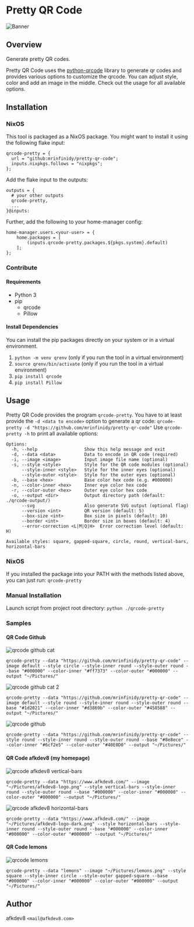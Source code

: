 # Pretty QR Code

![Banner](./samples/banner.png)

## Overview
Generate pretty QR codes.

Pretty QR Code uses the [python-qrcode](https://github.com/lincolnloop/python-qrcode) library to generate qr codes
and provides various options to customize the qrcode.
You can adjust style, color and add an image in the middle.
Check out the usage for all available options.

## Installation

### NixOS
This tool is packaged as a NixOS package. You might want to install it using the following flake input:

```
qrcode-pretty = {
  url = "github:mrinfinidy/pretty-qr-code";
  inputs.nixpkgs.follows = "nixpkgs";
};
```

Add the flake input to the outputs:
```
outputs = {
  # your other outputs
  qrcode-pretty,
  ...
}@inputs:  
```

Further, add the following to your home-manager config:

```
home-manager.users.<your-user> = {
    home.packages = [
        (inputs.qrcode-pretty.packages.${pkgs.system}.default)
    ];
};
```

### Contribute
#### Requirements
- Python 3
- pip
    - qrcode
    - Pillow

#### Install Dependencies
You can install the pip packages directly on your system or in a virtual environment.
1) `python -m venv qrenv` (only if you run the tool in a virtual environment)
2) `source qrenv/bin/activate` (only if you run the tool in a virtual environment)
3) `pip install qrcode`
4) `pip install Pillow`

## Usage
Pretty QR Code provides the program `qrcode-pretty`.
You have to at least provide the `-d <data to encode>` option to generate a qr code: `qrcode-pretty -d "https://github.com/mrinfinidy/pretty-qr-code"`
Use `qrcode-pretty -h` to print all available options:
```
Options:
  -h, --help                  Show this help message and exit
  -d, --data <data>           Data to encode in QR code (required)
  -i, --image <image>         Input image file name (optional)
  -s, --style <style>         Style for the QR code modules (optional)
      --style-inner <style>   Style for the inner eyes (optional)
      --style-outer <style>   Style for the outer eyes (optional)
  -b, --base <hex>            Base color hex code (e.g. #000000)
  -n, --color-inner <hex>     Inner eye color hex code
  -r, --color-outer <hex>     Outer eye color hex code
  -o, --output <dir>          Output directory path (default: ./qrcode-output/)
      --svg                   Also generate SVG output (optional flag)
      --version <int>         QR version (default: 5)
      --box-size <int>        Box size in pixels (default: 10)
      --border <int>          Border size in boxes (default: 4)
      --error-correction <L|M|Q|H>  Error correction level (default: H)

Available styles: square, gapped-square, circle, round, vertical-bars, horizontal-bars
```

### NixOS
If you installed the package into your PATH with the methods listed above, you can just run: `qrcode-pretty`
### Manual Installation
Launch script from project root directory:
`python ./qrcode-pretty`

### Samples
#### QR Code Github
![qrcode github cat](./samples/qrcode-cat.png)

`qrcode-pretty --data "https://github.com/mrinfinidy/pretty-qr-code" --image default --style circle --style-inner round --style-outer round --base "#000000" --color-inner "#ff7373" --color-outer "#000000" --output "~/Pictures/"`

![qrcode github cat 2](./samples/qrcode-cat-2.png)

`qrcode-pretty --data "https://github.com/mrinfinidy/pretty-qr-code" --image default --style round --style-inner round --style-outer round --base "#1d2021" --color-inner "#d3869b" --color-outer "#458588" --output "~/Pictures/"`

![qrcode github](./samples/qrcode-purple.png)

`qrcode-pretty --data "https://github.com/mrinfinidy/pretty-qr-code" --style round --style-inner round --style-outer round --base "#8e8ece" --color-inner "#6cf2e5" --color-outer "#40E0D0" --output "~/Pictures/"`

#### QR Code afkdev8 (my homepage)
![qrcode afkdev8 vertical-bars](./samples/qrcode-afkdev8-vertical.png)

`qrcode-pretty --data "https://www.afkdev8.com/" --image "~/Pictures/afkdev8-logo.png" --style vertical-bars --style-inner round --style-outer round --base "#000000" --color-inner "#000000" --color-outer "#000000" --output "~/Pictures/"`

![qrcode afkdev8 horizontal-bars](./samples/qrcode-afkdev-horizontal.png)

`qrcode-pretty --data "https://www.afkdev8.com/" --image "~/Pictures/afkdev8-logo-dark.png" --style horizontal-bars --style-inner round --style-outer round --base "#000000" --color-inner "#000000" --color-outer "#000000" --output "~/Pictures/"`

#### QR Code lemons

![qrcode lemons](./samples/qrcode-lemons.png)

`qrcode-pretty --data "lemons" --image "~/Pictures/lemons.png" --style square --style-inner circle --style-outer gapped-square --base "#000000" --color-inner "#000000" --color-outer "#000000" --output "~/Pictures/"`

## Author
afkdev8 `<mail@afkdev8.com>`
